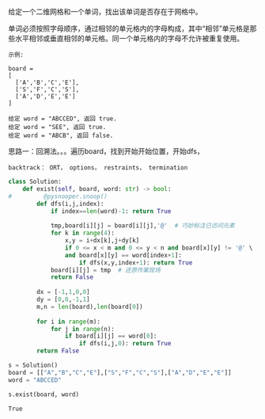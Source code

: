
给定一个二维网格和一个单词，找出该单词是否存在于网格中。

单词必须按照字母顺序，通过相邻的单元格内的字母构成，其中“相邻”单元格是那些水平相邻或垂直相邻的单元格。同一个单元格内的字母不允许被重复使用。
```
示例:

board =
[
  ['A','B','C','E'],
  ['S','F','C','S'],
  ['A','D','E','E']
]

给定 word = "ABCCED", 返回 true.
给定 word = "SEE", 返回 true.
给定 word = "ABCB", 返回 false.
```

思路一：回溯法。。。遍历board，找到开始开始位置，开始dfs，  
  
`backtrack： ORT， options， restraints， termination`


```python
class Solution:
    def exist(self, board, word: str) -> bool:
#         @pysnooper.snoop()
        def dfs(i,j,index):
            if index==len(word)-1: return True
            
            tmp,board[i][j] = board[i][j],'@'  # 巧妙标注已访问元素
            for k in range(4):
                x,y = i+dx[k],j+dy[k]
                if 0 <= x < m and 0 <= y < n and board[x][y] != '@' \
                and board[x][y] == word[index+1]:
                    if dfs(x,y,index+1): return True
            board[i][j] = tmp  # 还原作案现场
            return False
        
        dx = [-1,1,0,0]
        dy = [0,0,-1,1]
        m,n = len(board),len(board[0])
        
        for i in range(m):
            for j in range(n):
                if board[i][j] == word[0]:
                    if dfs(i,j,0): return True
        return False
```


```python
s = Solution()
board = [["A","B","C","E"],["S","F","C","S"],["A","D","E","E"]]
word = "ABCCED"
```


```python
s.exist(board, word)
```




    True


